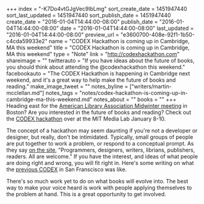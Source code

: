 +++
index = "-K7Do4vtGJgVec9IbLmg"
sort_create_date = 1451947440
sort_last_updated = 1451947440
sort_publish_date = 1451947440
create_date = "2016-01-04T14:44:00-08:00"
publish_date = "2016-01-04T14:44:00-08:00"
date = "2016-01-04T14:44:00-08:00"
last_updated = "2016-01-04T14:44:00-08:00"
preview_url = "e3600700-408e-92f1-1b50-c4cda59933e2"
name = "CODEX Hackathon is coming up in Cambridge, MA this weekend"
title = "CODEX Hackathon is coming up in Cambridge, MA this weekend"
type = "Note"
link = "http://codexhackathon.com"
shareimage = ""
twitterauto = "If you have ideas about the future of books, you should think about attending the @codexhackathon this weekend."
facebookauto = "The CODEX Hackathon is happening in Cambridge next weekend, and it's a great way to help make the future of books and reading."
make_image_tweet = ""
notes_byline = ["writers/martin-mcclellan.md"]
notes_tags = "notes/codex-hackathon-is-coming-up-in-cambridge-ma-this-weekend.md"
notes_about = ""
books = ""
+++
Heading east for the [American Library Association Midwinter meeting](http://2016.alamidwinter.org) in Boston? Are you interested in the future of books and reading? Check out the [CODEX hackathon](http://codexhackathon.com) over at the MIT Media Lab January 8-10. 

The concept of a hackathon may seem daunting if you're not a developer or designer, but really, don't be intimidated. Typically, small groups of people are put together to work a problem, or respond to a conceptual prompt. As they say [on the site](http://codexhackathon.com), "Programmers, designers, writers, librians, publishers, readers. All are welcome." If you have the interest, and ideas of what people are doing right and wrong, you will fit right in. Here's some writing on what the [previous CODEX](https://medium.com/codex-hack) in San Franscisco was like.

There's so much work yet to do on what books will evolve into. The best way to make your voice heard is work with people applying themselves to the problem at hand. This is a great opportunity to get involved. 
